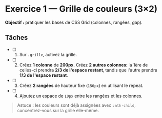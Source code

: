 # Exercice 1 — Grille de couleurs (3×2)

**Objectif :** pratiquer les bases de CSS Grid (colonnes, rangées, gap).

## Tâches
- [ ] 1. Sur `.grille`, activez la grille. 
- [ ] 2. Créez **1 colonne** de **200px**. Créez **2 autres colonnes**: la 1ère de celles-ci prendra **2/3 de l'espace restant**, tandis que l'autre prendra **1/3 de l'espace restant**.
- [ ] 3. Créez **2 rangées** de hauteur fixe (`150px`) en utilisant le repeat.
- [ ] 4. Ajoutez un espace de `10px` entre les rangées et les colonnes.

> Astuce : les couleurs sont déjà assignées avec `:nth-child`, concentrez-vous sur la grille elle-même.
